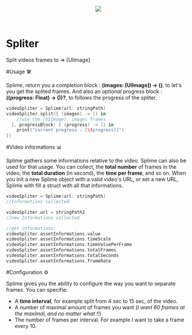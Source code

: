 <p align="center">
  <img src ="https://cloud.githubusercontent.com/assets/3276768/12470123/bfe1a198-c045-11e5-8960-7b5d59c4c8da.png"/>
</p>
</br>

# Spliter
Split videos frames to => [UIImage]


#Usage 🛠

Splime, return you a completion block : **(images: [UIImage]) -> ()**, to let's you get the splited frames. And also an *optional* progress block : **((progress: Float) -> ())?**, to follows the progress of the spliter.

```swift
videoSpliter = Splime(url: stringPath)
videoSpliter.split({ (images) -> () in
    //use the [UIImage], images frames            
  }, progressBlock: { (progress) -> () in
    print("current progress : [\(progress)]")
})
```

#Video informations 📊

Splime gathers some informations relative to the video. Splime can also be used for that usage.
You can collect, the **total number** of frames in the video, the **total duration** (in second), the **time per frame**, and so on. When you init a new Splime object with a valid video's URL, or set a new URL, Splime with fill a struct with all that informations.

```Swift
videoSpliter = Splime(url: stringPath)
//Informations collected

videoSpliter.url = stringPath2
//new Informations collected

//get informations:
videoSpliter.assetInformations.value
videoSpliter.assetInformations.timeScale
videoSpliter.assetInformations.timeValuePerFrame
videoSpliter.assetInformations.totalFrames
videoSpliter.assetInformations.totalSeconds
videoSpliter.assetInformations.frameRate
```

#Configuration ⚙

Splime gives you the ability to configure the way you want to separate frames.
You can specifie:
- A **time interval**, for example split from 4 sec to 15 sec, of the video.
- A number of maximal amount of frames you want (*I want 60 frames at the maximal, and no matter what !!*)
- The number of frames per interval. For example I want to take a frame every 10.


